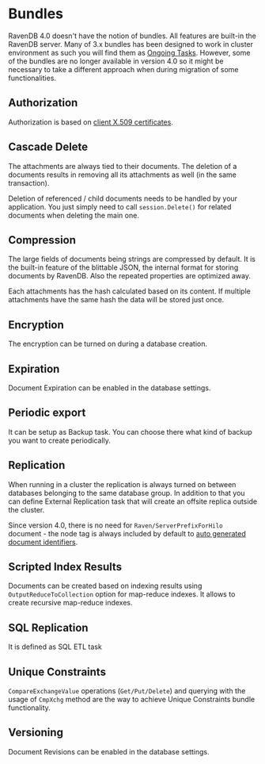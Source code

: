 ﻿# Bundles

RavenDB 4.0 doesn't have the notion of bundles. All features are built-in the RavenDB server. Many of 3.x bundles has been designed to work in cluster environment as such you will find them 
as [Ongoing Tasks](). However, some of the bundles are no longer available in version 4.0 so it might be necessary to take a different approach when during migration of some functionalities. 

## Authorization

Authorization is based on [client X.509 certificates](../../server/security/authorization/security-clearance-and-permissions).

## Cascade Delete

The attachments are always tied to their documents. The deletion of a documents results in removing all its attachments as well (in the same transaction).

Deletion of referenced / child documents needs to be handled by your application. You just simply need to call `session.Delete()` for related documents when deleting the main one.

## Compression

The large fields of documents being strings are compressed by default. It is the built-in feature of the blittable JSON, the internal format for storing documents by RavenDB. Also the repeated properties are optimized away.

Each attachments has the hash calculated based on its content. If multiple attachments have the same hash the data will be stored just once.

## Encryption

The encryption can be turned on during a database creation. 

## Expiration

Document Expiration can be enabled in the database settings.

## Periodic export

It can be setup as Backup task. You can choose there what kind of backup you want to create periodically.

## Replication

When running in a cluster the replication is always turned on between databases belonging to the same database group. In addition to that you can define External Replication task that will create an offsite replica outside the cluster.

Since version 4.0, there is no need for `Raven/ServerPrefixForHilo` document - the node tag is always included by default to [auto generated document identifiers](../../client-api/document-identifiers/working-with-document-identifiers#autogenerated-ids).

## Scripted Index Results

Documents can be created based on indexing results using `OutputReduceToCollection` option for map-reduce indexes. It allows to create recursive map-reduce indexes.

## SQL Replication

It is defined as SQL ETL task

## Unique Constraints

`CompareExchangeValue` operations (`Get/Put/Delete`) and querying with the usage of `CmpXchg` method are the way to achieve Unique Constraints bundle functionality.

## Versioning

Document Revisions can be enabled in the database settings.

